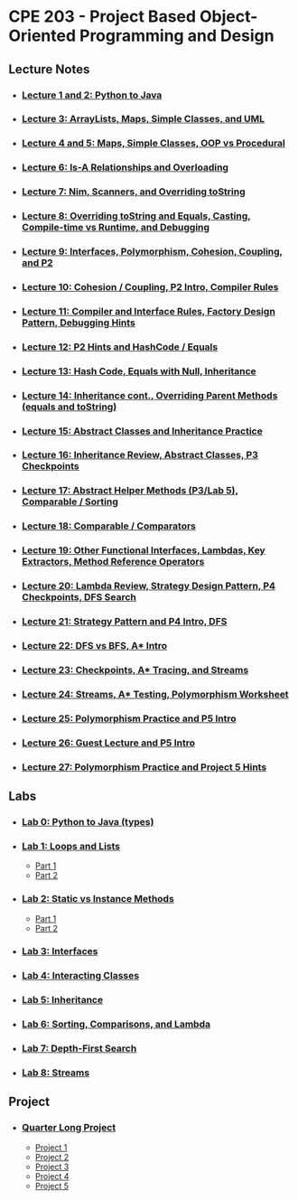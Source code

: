 # CPE 203 - Project Based Object-Oriented Programming and Design

## Lecture Notes
- ### [Lecture 1 and 2: Python to Java](./Lectures/PythontoJava.md)
- ### [Lecture 3: ArrayLists, Maps, Simple Classes, and UML](./Lectures/ClassesUML.md)
- ### [Lecture 4 and 5: Maps, Simple Classes, OOP vs Procedural](./Lectures/MapsClassesOOPvProced.md)
- ### [Lecture 6: Is-A Relationships and Overloading](./Lectures/IsARelationships.md)
- ### [Lecture 7: Nim, Scanners, and Overriding toString](./Lectures/NimSannersParentMethods.md)
- ### [Lecture 8: Overriding toString and Equals, Casting, Compile-time vs Runtime, and Debugging](./Lectures/CastingCompileDebugging.md)
- ### [Lecture 9: Interfaces, Polymorphism, Cohesion, Coupling, and P2](./Lectures/InterfacesPolymorph.md)
- ### [Lecture 10: Cohesion / Coupling, P2 Intro, Compiler Rules](./Lectures/CohesionCouplingP2CompilerRules.md)
- ### [Lecture 11: Compiler and Interface Rules, Factory Design Pattern, Debugging Hints](./Lectures/CompilerInterfaceRulesFactoryDesign.md)
- ### [Lecture 12: P2 Hints and HashCode / Equals](./Lectures/P2HashCodeEquals.md)
- ### [Lecture 13: Hash Code, Equals with Null, Inheritance](./Lectures/HashCodeEqualsNullInheritance.md)
- ### [Lecture 14: Inheritance cont., Overriding Parent Methods (equals and toString)](./Lectures/InheritanceParentMethods.md)
- ### [Lecture 15: Abstract Classes and Inheritance Practice](./Lectures/AbstractClassesInheritance.md)
- ### [Lecture 16: Inheritance Review, Abstract Classes, P3 Checkpoints](./Lectures/InheritanceReviewAbstractClassesP3.md)
- ### [Lecture 17: Abstract Helper Methods (P3/Lab 5), Comparable / Sorting](./Lectures/AbstractHelperMethodsP3Lab5.md)
- ### [Lecture 18: Comparable / Comparators](./Lectures/ComparableComparators.md)
- ### [Lecture 19: Other Functional Interfaces, Lambdas, Key Extractors, Method Reference Operators](./Lectures/LambdasKeyExtractorsMethodReferenceOperators.md)
- ### [Lecture 20: Lambda Review, Strategy Design Pattern, P4 Checkpoints, DFS Search](./Lectures/LambdaReviewStrategyDesignP4.md)
- ### [Lecture 21: Strategy Pattern and P4 Intro, DFS](./Lectures/StrategyPatternP4IntroDFS.md)
- ### [Lecture 22: DFS vs BFS, A* Intro](./Lectures/DFSvsBFS_AStar.md)
- ### [Lecture 23: Checkpoints, A* Tracing, and Streams](./Lectures/CheckpointsAStarTracingStreams.md)
- ### [Lecture 24: Streams, A* Testing, Polymorphism Worksheet](./Lectures/StreamsAStarTestingPolymorphismWorksheet.md)
- ### [Lecture 25: Polymorphism Practice and P5 Intro](./Lectures/PolymorphismPracticeP5Intro.md)
- ### [Lecture 26: Guest Lecture and P5 Intro](./Lectures/GuestLectureP5Intro.md)
- ### [Lecture 27: Polymorphism Practice and Project 5 Hints](./Lectures/PolymorphismPracticeP5Hints.md)

## Labs
- ### [Lab 0: Python to Java (types)](https://github.com/ishaansathaye/CPE203-OOP/tree/main/Code/Lab0)
- ### [Lab 1: Loops and Lists](http://users.csc.calpoly.edu/~klmork/203/labs/lab1.html)
    - [Part 1](https://github.com/ishaansathaye/part1)
    - [Part 2](https://github.com/ishaansathaye/part2)
- ### [Lab 2: Static vs Instance Methods](http://users.csc.calpoly.edu/~klmork/203/labs/lab2.html)
    - [Part 1](https://github.com/ishaansathaye/CPE203Lab2-1)
    - [Part 2](https://github.com/ishaansathaye/CPE203Lab2-2)
- ### [Lab 3: Interfaces](https://github.com/ishaansathaye/CPE203Lab3)
- ### [Lab 4: Interacting Classes](https://github.com/ishaansathaye/CPE203Lab4)
- ### [Lab 5: Inheritance](https://github.com/ishaansathaye/CPE203Lab5)
- ### [Lab 6: Sorting, Comparisons, and Lambda](https://github.com/ishaansathaye/CPE203Lab6)
- ### [Lab 7: Depth-First Search](https://github.com/ishaansathaye/CPE203Lab7)
- ### [Lab 8: Streams](https://github.com/ishaansathaye/CPE203Lab8)

## Project
- ### [Quarter Long Project](https://github.com/cpe203/quarter-long-project-ishaansathaye)
    - [Project 1](https://users.csc.calpoly.edu/~klmork/203/proj/assignment1.html)
    - [Project 2](https://users.csc.calpoly.edu/~klmork/203/proj/assignment2.html)
    - [Project 3](https://users.csc.calpoly.edu/~klmork/203/proj/assignment3.html)
    - [Project 4](https://users.csc.calpoly.edu/~klmork/203/proj/assignment4.html)
    - [Project 5](https://users.csc.calpoly.edu/~klmork/203/proj/assignment5.html)